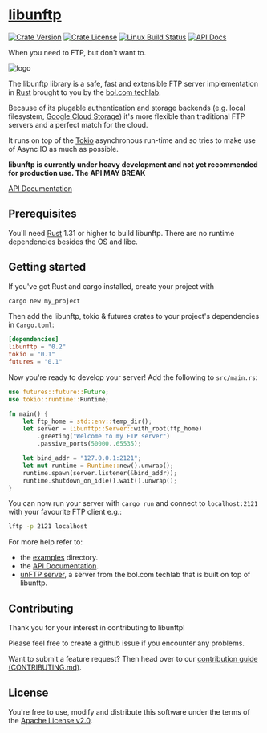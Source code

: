 # [libunftp](https://github.com/bolcom/libunftp)

[![Crate Version](https://img.shields.io/crates/l/libunftp.svg)](https://crates.io/crates/libunftp)
[![Crate License](https://img.shields.io/crates/v/libunftp.svg)](https://crates.io/crates/libunftp)
[![Linux Build Status](https://github.com/bolcom/libunftp/workflows/CI/badge.svg)](https://github.com/bolcom/libunftp/actions)
[![API Docs](https://docs.rs/libunftp/badge.svg)](https://docs.rs/libunftp)

When you need to FTP, but don't want to.

![logo](logo.png)

The libunftp library is a safe, fast and extensible FTP server implementation in [Rust](https://rust-lang.org) brought to you by the [bol.com techlab](https://techlab.bol.com).

Because of its plugable authentication and storage backends (e.g. local filesystem, [Google Cloud Storage](https://cloud.google.com/storage)) it's more flexible than traditional FTP servers and a perfect match for the cloud.

It runs on top of the [Tokio](https://tokio.rs) asynchronous run-time and so tries to make use of Async IO as much as possible.

**libunftp is currently under heavy development and not yet recommended for production use.
The API MAY BREAK**

[API Documentation](https://docs.rs/libunftp)

## Prerequisites

You'll need [Rust](https://rust-lang.org) 1.31 or higher to build libunftp.
There are no runtime dependencies besides the OS and libc.

## Getting started

If you've got Rust and cargo installed, create your project with

```sh
cargo new my_project
```

Then add the libunftp, tokio & futures crates to your project's dependencies in `Cargo.toml`:

```toml
[dependencies]
libunftp = "0.2"
tokio = "0.1"
futures = "0.1"
```

Now you're ready to develop your server!
Add the following to `src/main.rs`:

```rust
use futures::future::Future;
use tokio::runtime::Runtime;

fn main() {
    let ftp_home = std::env::temp_dir();
    let server = libunftp::Server::with_root(ftp_home)
        .greeting("Welcome to my FTP server")
        .passive_ports(50000..65535);

    let bind_addr = "127.0.0.1:2121";
    let mut runtime = Runtime::new().unwrap();
    runtime.spawn(server.listener(&bind_addr));
    runtime.shutdown_on_idle().wait().unwrap();
}
```

You can now run your server with `cargo run` and connect to `localhost:2121` with your favourite FTP client e.g.:

```sh
lftp -p 2121 localhost
```

For more help refer to:

- the [examples](./examples) directory.
- the [API Documentation](https://docs.rs/libunftp).
- [unFTP server](https://github.com/bolcom/unFTP), a server from the bol.com techlab that is built on top of libunftp.

## Contributing

Thank you for your interest in contributing to libunftp!

Please feel free to create a github issue if you encounter any problems.

Want to submit a feature request? Then head over to our [contribution guide (CONTRIBUTING.md)](CONTRIBUTING.md).

## License

You're free to use, modify and distribute this software under the terms of the [Apache License v2.0](http://www.apache.org/licenses/LICENSE-2.0).
